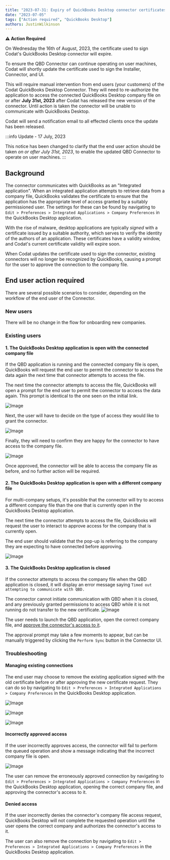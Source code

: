 ```yaml
---
title: "2023-07-31: Expiry of QuickBooks Desktop connector certificates"
date: "2023-07-05"
tags: ["Action required", "QuickBooks Desktop"]
authors: JustinWilkinson
---
```


**⚠️ Action Required**

On Wednesday the 16th of August, 2023, the certificate used to sign Codat's QuickBooks Desktop connector will expire.

<!--truncate-->

To ensure the QBD Connector can continue operating on user machines, Codat will shortly update the certificate used to sign the Installer, Connector, and UI.

This will require manual intervention from end users (your customers) of the Codat QuickBooks Desktop Connector. They will need to re-authorize the application to access the connected QuickBooks Desktop company file on or after **July 31st, 2023** after Codat has released the new version of the connector. Until action is taken the connector will be unable to communicate with QuickBooks Desktop.

Codat will send a notification email to all effected clients once the update has been released. 

:::info Update - 17 July, 2023

This notice has been changed to clarify that the end user action should be taken _on or after July 31st, 2023_, to enable the updated QBD Connector to operate on user machines.
::: 

## Background

The connector communicates with QuickBooks as an "Integrated application". When an integrated application attempts to retrieve data from a company file, QuickBooks validates the certificate to ensure that the application has the appropriate level of access granted by a suitably permissioned user. The settings for these can be found by navigating to `Edit > Preferences > Integrated Applications > Company Preferences`  in the QuickBooks Desktop application.

With the rise of malware, desktop applications are typically *signed* with a certificate issued by a suitable authority, which serves to verify the identity of the authors of an application. These certificates have a validity window, and Codat's current certificate validity will expire soon.

When Codat updates the certificate used to sign the connector, existing connectors will no longer be recognized by QuickBooks, causing a prompt for the user to approve the connection to the company file.

## End user action required

There are several possible scenarios to consider, depending on the workflow of the end user of the Connector.

### New users

There will be no change in the flow for onboarding new companies.

### Existing users

#### 1. The QuickBooks Desktop application is open with the connected company file

If the QBD application is running and the connected company file is open, QuickBooks will request the end user to permit the connector to access the data again the next time that connector attempts to access the file.

The next time the connector attempts to access the file, QuickBooks will open a prompt for the end user to permit the connector to access the data again. This prompt is identical to the one seen on the initial link.

![Image](/img/integrations/accounting/quickbooksdesktop/application-certificate-approval.png "Application Certificate Approval")

Next, the user will have to decide on the type of access they would like to grant the connector.

![Image](/img/integrations/accounting/quickbooksdesktop/authorize-whilst-closed.png "Authorized Whilst Closed")

Finally, they will need to confirm they are happy for the connector to have access to the company file.

![Image](/img/integrations/accounting/quickbooksdesktop/confirm-access.png "Confirm Access")

Once approved, the connector will be able to access the company file as before, and no further action will be required.

#### 2. The QuickBooks Desktop application is open with a different company file

For multi-company setups, it's possible that the connector will try to access a different company file than the one that is currently open in the QuickBooks Desktop application.

The next time the connector attempts to access the file, QuickBooks will request the user to interact to approve access for the company that is currently open.

The end user should validate that the pop-up is referring to the company they are expecting to have connected before approving.

![Image](/img/integrations/accounting/quickbooksdesktop/application-certificate-approval-incorrect-company.png "Application Certificate Approval, Incorrect Company Open")

#### 3. The QuickBooks Desktop application is closed

If the connector attempts to access the company file when the QBD application is closed, it will display an error message saying `Timed out attempting to communicate with QBD.` 

The connector cannot initiate communication with QBD when it is closed, and any previously granted permissions to access QBD while it is not running do not transfer to the new certificate.
![Image](/img/integrations/accounting/quickbooksdesktop/timed-out.png "Timed Out")

The user needs to launch the QBD application, open the correct company file, and [approve the connector's access to it](/updates/230731-deprecation-qbd-certificate-update#1-the-quickbooks-desktop-application-is-open-with-the-connected-company-file).

The approval prompt may take a few moments to appear, but can be manually triggered by clicking the `Perform Sync` button in the Connector UI.

### Troubleshooting

#### Managing existing connections

The end user may choose to remove the existing application signed with the old certificate before or after approving the new certificate request. They can do so by navigating to `Edit > Preferences > Integrated Applications > Company Preferences` in the QuickBooks Desktop application.

![Image](/img/integrations/accounting/quickbooksdesktop/edit-preferences.png "Edit Preferences")

![Image](/img/integrations/accounting/quickbooksdesktop/integrated-applications-modal-personal-preferences.png "My Preferences")

![Image](/img/integrations/accounting/quickbooksdesktop/integrated-applications-modal-company-preferences.png "Company Preferences")

#### Incorrectly approved access
If the user incorrectly approves access, the connector will fail to perform the queued operation and show a message indicating that the incorrect company file is open.

![Image](/img/integrations/accounting/quickbooksdesktop/incorrect-company-open.png "Connector, Incorrect Company Open")

The user can remove the erroneously approved connection by navigating to `Edit > Preferences > Integrated Applications > Company Preferences`  in the QuickBooks Desktop application, opening the correct company file, and approving the connector's access to it.

#### Denied access

If the user incorrectly denies the connector's company file access request, QuickBooks Desktop will not complete the requested operation until the user opens the correct company and authorizes the connector's access to it.

The user can also remove the connection by navigating to `Edit > Preferences > Integrated Applications > Company Preferences` in the QuickBooks Desktop application.
